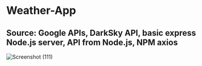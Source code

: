 # Weather-App
## Source: Google APIs, DarkSky API, basic express Node.js server, API from Node.js, NPM axios

![Screenshot (111)](https://user-images.githubusercontent.com/47625626/58582118-b57bcb00-8259-11e9-81db-096b5089a079.png)


